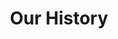 ---
title: Our History
firstBox: 
 heading: 2020
 secondHeading: Quality
 text: Automação do equipamento de produção e crescimento nos mercados internacionais.
---